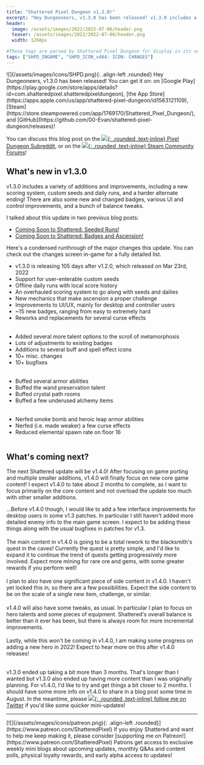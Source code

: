 ```yaml
---
title: "Shattered Pixel Dungeon v1.3.0!"
excerpt: "Hey Dungeoneers, v1.3.0 has been released! v1.3.0 includes a variety of additions and improvements, including a new scoring system, custom seeds and daily runs, and a harder alternate ending! There are also some new and changed badges, various UI and control improvements, and a bunch of balance tweaks."
header:
  image: /assets/images/2022/2022-07-06/header.png
  teaser: /assets/images/2022/2022-07-06/header.png
  width: 1260px

#These tags are parsed by Shattered Pixel Dungeon for display in its news feed
tags: ["SHPD_INGAME", "SHPD_ICON_v464: ICON: CHANGES"]
---
```


<div markdown="1" style="display: inline-block;">
![](/assets/images/icons/SHPD.png){: .align-left .rounded} Hey Dungeoneers, v1.3.0 has been released! You can get it on: on [Google Play](https://play.google.com/store/apps/details?id=com.shatteredpixel.shatteredpixeldungeon), [the App Store](https://apps.apple.com/us/app/shattered-pixel-dungeon/id1563121109), [Steam](https://store.steampowered.com/app/1769170/Shattered_Pixel_Dungeon/), and [GitHub](https://github.com/00-Evan/shattered-pixel-dungeon/releases)!
</div>

You can discuss this blog post on the [![](/assets/images/icons/reddit.png){: .rounded .text-inline} Pixel Dungeon Subreddit](https://www.reddit.com/r/PixelDungeon/comments/vsv72w/shattered_pixel_dungeon_v130/), or on the [![](/assets/images/icons/steam.png){: .rounded .text-inline} Steam Community Forums](https://steamcommunity.com/app/1769170/eventcomments/3415433633272623975)!

## What's new in v1.3.0

v1.3.0 includes a variety of additions and improvements, including a new scoring system, custom seeds and daily runs, and a harder alternate ending! There are also some new and changed badges, various UI and control improvements, and a bunch of balance tweaks.

I talked about this update in two previous blog posts:<br>
- [Coming Soon to Shattered: Seeded Runs!](/blog/coming-soon-to-shattered-seeded-runs.html)
- [Coming Soon to Shattered: Badges and Ascension!](/blog/coming-soon-to-shattered-badges-and-ascension.html)

Here's a condensed runthrough of the major changes this update. You can check out the changes screen in-game for a fully detailed list.

<div style="display: inline-block; margin-bottom: 1.3em; width: 100%">
<p style="margin: 0px"><img src="/assets/images/2022/2022-07-06/new.png" alt="" class="align-left"></p>
<ul style="margin-top: 0px">
  <li>v1.3.0 is releasing 105 days after v1.2.0, which released on Mar 23rd, 2022</li>
  <li>Support for user-enterable custom seeds</li>
  <li>Offline daily runs with local score history</li>
  <li>An overhauled scoring system to go along with seeds and dailies</li>
  <li>New mechanics that make ascension a proper challenge</li>
  <li>Improvements to UI/UX, mainly for desktop and controller users</li>
  <li>~15 new badges, ranging from easy to extremely hard</li>
  <li>Reworks and replacements for several curse effects</li>
</ul>
</div>

<div style="display: inline-block; margin-bottom: 1.3em; width: 100%">
<p style="margin: 0px"><img src="/assets/images/2022/2022-07-06/changes.png" alt="" class="align-left"></p>
<ul style="margin-top: 0px">
  <li>Added several more talent options to the scroll of metamorphosis</li>
  <li>Lots of adjustments to existing badges</li>
  <li>Additions to several buff and spell effect icons</li>
  <li>10+ misc. changes</li>
  <li>10+ bugfixes</li>
</ul>
</div>

<div style="display: inline-block; margin-bottom: 1.3em; width: 100%">
<p style="margin: 0px"><img src="/assets/images/2022/2022-07-06/buffs.png" alt="" class="align-left"></p>
<ul style="margin-top: 0px">
  <li>Buffed several armor abilities</li>
  <li>Buffed the wand preservation talent</li>
  <li>Buffed crystal path rooms</li>
  <li>Buffed a few underused alchemy items</li>
</ul>
</div>

<div style="display: inline-block; width: 100%">
<p style="margin: 0px"><img src="/assets/images/2022/2022-07-06/nerfs.png" alt="" class="align-left"></p>
<ul style="margin-top: 0px">
  <li>Nerfed smoke bomb and heroic leap armor abilities</li>
  <li>Nerfed (i.e. made weaker) a few curse effects</li>
  <li>Reduced elemental spawn rate on floor 16</li>
</ul>
</div>

## What's coming next?

The next Shattered update will be v1.4.0! After focusing on game porting and multiple smaller additions, v1.4.0 will finally focus on new core game content! I expect v1.4.0 to take about 2 months to complete, as I want to focus primarily on the core content and not overload the update too much with other smaller additions.

<div style="display: inline-block; margin-bottom: 1.3em; width: 100%">
<p style="margin: 0px"><img src="/assets/images/2022/2022-07-06/desktop-ui.png" alt="" class="align-left"></p>
...Before v1.4.0 though, I would like to add a few interface improvements for desktop users in some v1.3 patches. In particular I still haven't added more detailed enemy info to the main game screen. I expect to be adding these things along with the usual bugfixes in patches for v1.3.
</div>

<div style="display: inline-block; margin-bottom: 1.3em; width: 100%">
<p style="margin: 0px"><img src="/assets/images/2022/2022-07-06/pickaxe.png" alt="" class="align-left"></p>
The main content in v1.4.0 is going to be a total rework to the blacksmith's quest in the caves! Currently the quest is pretty simple, and I'd like to expand it to continue the trend of quests getting progressively more involved. Expect more mining for rare ore and gems, with some greater rewards if you perform well!
</div>

<div style="display: inline-block; margin-bottom: 1.3em; width: 100%">
<p style="margin: 0px"><img src="/assets/images/2022/2022-07-06/misc.png" alt="" class="align-left"></p>
I plan to also have one significant piece of side content in v1.4.0. I haven't yet locked this in, so there are a few possibilities. Expect the side content to be on the scale of a single new item, challenge, or similar.
</div>

<div style="display: inline-block; margin-bottom: 1.3em; width: 100%">
<p style="margin: 0px"><img src="/assets/images/2022/2022-07-06/talents.png" alt="" class="align-left"></p>
v1.4.0 will also have some tweaks, as usual. In particular I plan to focus on hero talents and some pieces of equipment. Shattered's overall balance is better than it ever has been, but there is always room for more incremental improvements.
</div>

<div style="display: inline-block; margin-bottom: 1.3em; width: 100%">
<p style="margin: 0px"><img src="/assets/images/2022/2022-07-06/amulet.png" alt="" class="align-left"></p>
Lastly, while this won't be coming in v1.4.0, I am making some progress on adding a new hero in 2022! Expect to hear more on this after v1.4.0 releases!
</div>

v1.3.0 ended up taking a bit more than 3 months. That's longer than I wanted but v1.3.0 also ended up having more content than I was originally planning. For v1.4.0, I'd like to try and get things a bit closer to 2 months. I should have some more info on v1.4.0 to share in a blog post some time in August. In the meantime, please [![](/assets/images/icons/twitter.png){: .rounded .text-inline} follow me on Twitter](https://www.twitter.com/ShatteredPixel) if you'd like some quicker mini-updates!

---

<div markdown="1" style="display: inline-block;">
[![](/assets/images/icons/patreon.png){: .align-left .rounded}](https://www.patreon.com/ShatteredPixel) If you enjoy Shattered and want to help me keep making it, please consider [supporting me on Patreon!](https://www.patreon.com/ShatteredPixel) Patrons get access to exclusive weekly mini blogs about upcoming updates, monthly Q&As and content polls, physical loyalty rewards, and early alpha access to updates!
</div>
